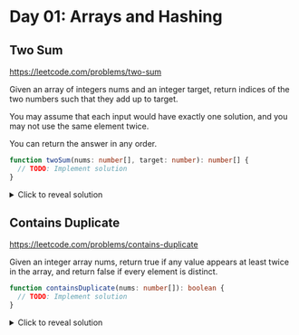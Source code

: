 # Day 01: Arrays and Hashing

## Two Sum

https://leetcode.com/problems/two-sum

Given an array of integers nums and an integer target, return indices of the two numbers such that they add up to target.

You may assume that each input would have exactly one solution, and you may not use the same element twice.

You can return the answer in any order.

```ts
function twoSum(nums: number[], target: number): number[] {
  // TODO: Implement solution
}
```

<details> <summary>Click to reveal solution</summary>

**Approach**: Hash Map  
**Pattern**: Store complements in a map for O(1) lookup, avoiding nested loops.

**Step-by-step explanation**:

1. Create a hash map to store numbers we've seen and their indices
2. For each number, calculate what its complement would need to be (target - current number)
3. Check if we've already seen this complement in our map
4. If yes, we found our pair - return the stored index and current index
5. If no, store the current number and its index for future lookups
6. This avoids the O(n²) brute force approach by trading space for time

```ts
function twoSum(nums: number[], target: number): number[] {
  const map = new Map<number, number>();
  for (let i = 0; i < nums.length; i++) {
    const complement = target - nums[i];
    if (map.has(complement)) {
      return [map.get(complement)!, i];
    }
    map.set(nums[i], i);
  }
  return [];
}
```

</details>

## Contains Duplicate

https://leetcode.com/problems/contains-duplicate

Given an integer array nums, return true if any value appears at least twice in the array, and return false if every element is distinct.

```ts
function containsDuplicate(nums: number[]): boolean {
  // TODO: Implement solution
}
```

<details> <summary>Click to reveal solution</summary>

**Approach**: Hash Set  
**Pattern**: Early termination - return immediately when duplicate found.

**Step-by-step explanation**:

1. Create a hash set to track numbers we've already encountered
2. Iterate through the array once
3. For each number, check if it's already in our set
4. If yes, we found a duplicate - return true immediately
5. If no, add the number to our set and continue
6. If we finish the loop without finding duplicates, return false
7. This gives us O(n) time complexity with early termination optimization

```ts
function containsDuplicate(nums: number[]): boolean {
  const set = new Set<number>();
  for (const num of nums) {
    if (set.has(num)) {
      return true;
    }
    set.add(num);
  }
  return false;
}
```

</details>
